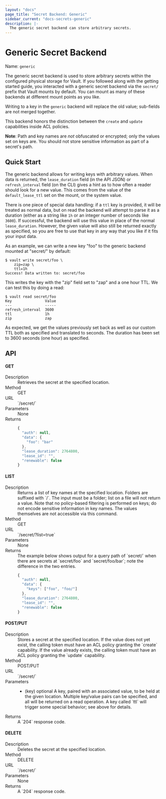 ```yaml
---
layout: "docs"
page_title: "Secret Backend: Generic"
sidebar_current: "docs-secrets-generic"
description: |-
  The generic secret backend can store arbitrary secrets.
---
```


# Generic Secret Backend

Name: `generic`

The generic secret backend is used to store arbitrary secrets within
the configured physical storage for Vault. If you followed along with
the getting started guide, you interacted with a generic secret backend
via the `secret/` prefix that Vault mounts by default. You can mount as many
of these backends at different mount points as you like.

Writing to a key in the `generic` backend will replace the old value;
sub-fields are not merged together.

This backend honors the distinction between the `create` and `update`
capabilities inside ACL policies.

**Note**: Path and key names are _not_ obfuscated or encrypted; only the values
set on keys are. You should not store sensitive information as part of a
secret's path.

## Quick Start

The generic backend allows for writing keys with arbitrary values. When data is
returned, the `lease_duration` field (in the API JSON) or `refresh_interval`
field (on the CLI) gives a hint as to how often a reader should look for a new
value. This comes from the value of the `default_lease_ttl` set on the mount,
or the system value.

There is one piece of special data handling: if a `ttl` key is provided, it
will be treated as normal data, but on read the backend will attempt to parse
it as a duration (either as a string like `1h` or an integer number of seconds
like `3600`). If successful, the backend will use this value in place of the
normal `lease_duration`. However, the given value will also still be returned
exactly as specified, so you are free to use that key in any way that you like
if it fits your input data.

As an example, we can write a new key "foo" to the generic backend mounted at
"secret/" by default:

```
$ vault write secret/foo \
    zip=zap \
    ttl=1h
Success! Data written to: secret/foo
```

This writes the key with the "zip" field set to "zap" and a one hour TTL.
We can test this by doing a read:

```
$ vault read secret/foo
Key               Value
---               -----
refresh_interval  3600
ttl               1h
zip               zap
```

As expected, we get the values previously set back as well as our custom TTL
both as specified and translated to seconds. The duration has been set to 3600
seconds (one hour) as specified.

## API

#### GET

<dl class="api">
  <dt>Description</dt>
  <dd>
    Retrieves the secret at the specified location.
  </dd>

  <dt>Method</dt>
  <dd>GET</dd>

  <dt>URL</dt>
  <dd>`/secret/<path>`</dd>

  <dt>Parameters</dt>
  <dd>
     None
  </dd>

  <dt>Returns</dt>
  <dd>

  ```javascript
  {
    "auth": null,
    "data": {
      "foo": "bar"
    },
    "lease_duration": 2764800,
    "lease_id": "",
    "renewable": false
  }
  ```

  </dd>
</dl>

#### LIST

<dl class="api">
  <dt>Description</dt>
  <dd>
    Returns a list of key names at the specified location. Folders are
    suffixed with `/`. The input must be a folder; list on a file will not
    return a value. Note that no policy-based filtering is performed on keys;
    do not encode sensitive information in key names. The values themselves
    are not accessible via this command.
  </dd>

  <dt>Method</dt>
  <dd>GET</dd>

  <dt>URL</dt>
  <dd>`/secret/<path>?list=true`</dd>

  <dt>Parameters</dt>
  <dd>
     None
  </dd>

  <dt>Returns</dt>
  <dd>
  The example below shows output for a query path of `secret/` when there are
  secrets at `secret/foo` and `secret/foo/bar`; note the difference in the two
  entries.

  ```javascript
  {
    "auth": null,
    "data": {
      "keys": ["foo", "foo/"]
    },
    "lease_duration": 2764800,
    "lease_id": "",
    "renewable": false
  }
  ```

  </dd>
</dl>

#### POST/PUT

<dl class="api">
  <dt>Description</dt>
  <dd>
    Stores a secret at the specified location. If the value does not yet exist,
    the calling token must have an ACL policy granting the `create` capability.
    If the value already exists, the calling token must have an ACL policy
    granting the `update` capability.
  </dd>

  <dt>Method</dt>
  <dd>POST/PUT</dd>

  <dt>URL</dt>
  <dd>`/secret/<path>`</dd>

  <dt>Parameters</dt>
  <dd>
    <ul>
      <li>
        <span class="param">(key)</span>
        <span class="param-flags">optional</span>
        A key, paired with an associated value, to be held at the given
        location. Multiple key/value pairs can be specified, and all will be
        returned on a read operation. A key called `ttl` will trigger some
        special behavior; see above for details.
      </li>
    </ul>
  </dd>

  <dt>Returns</dt>
  <dd>
  A `204` response code.
  </dd>
</dl>

#### DELETE

<dl class="api">
  <dt>Description</dt>
  <dd>
    Deletes the secret at the specified location.
  </dd>

  <dt>Method</dt>
  <dd>DELETE</dd>

  <dt>URL</dt>
  <dd>`/secret/<path>`</dd>

  <dt>Parameters</dt>
  <dd>
     None
  </dd>

  <dt>Returns</dt>
  <dd>
  A `204` response code.
  </dd>
</dl>
